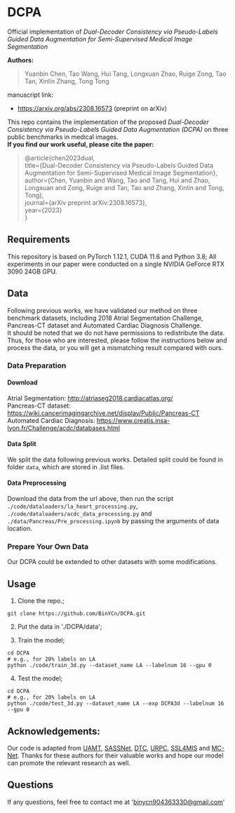 # DCPA

Official implementation of *Dual-Decoder Consistency via Pseudo-Labels Guided Data Augmentation for Semi-Supervised Medical Image Segmentation*  

**Authors:**  

> Yuanbin Chen, Tao Wang, Hui Tang, Longxuan Zhao, Ruige Zong, Tao Tan, Xinlin Zhang, Tong Tong

manuscript link:  

- https://arxiv.org/abs/2308.16573 (preprint on arXiv)  

This repo contains the implementation of the proposed *Dual-Decoder Consistency via Pseudo-Labels Guided Data Augmentation (DCPA)* on three public benchmarks in medical images.  
**If you find our work useful, please cite the paper:**  

> @article{chen2023dual,  
> title={Dual-Decoder Consistency via Pseudo-Labels Guided Data Augmentation for Semi-Supervised Medical Image Segmentation},  
> author={Chen, Yuanbin and Wang, Tao and Tang, Hui and Zhao, Longxuan and Zong, Ruige and Tan, Tao and Zhang, Xinlin and Tong, Tong},  
> journal={arXiv preprint arXiv:2308.16573},  
> year={2023}  
> }

## Requirements
This repository is based on PyTorch 1.12.1, CUDA 11.6 and Python 3.8; All experiments in our paper were conducted on a single NVIDIA GeForce RTX 3090 24GB GPU.

## Data 

Following previous works, we have validated our method on three benchmark datasets, including 2018 Atrial Segmentation Challenge, Pancreas-CT dataset and Automated Cardiac Diagnosis Challenge.  
It should be noted that we do not have permissions to redistribute the data. Thus, for those who are interested, please follow the instructions below and process the data, or you will get a mismatching result compared with ours.

### Data Preparation

#### Download

Atrial Segmentation: http://atriaseg2018.cardiacatlas.org/  
Pancreas-CT dataset: https://wiki.cancerimagingarchive.net/display/Public/Pancreas-CT  
Automated Cardiac Diagnosis: https://www.creatis.insa-lyon.fr/Challenge/acdc/databases.html

#### Data Split

We split the data following previous works. Detailed split could be found in folder `data`, which are stored in .list files.

#### Data Preprocessing

Download the data from the url above, then run the script `./code/dataloaders/la_heart_processing.py`, `./code/dataloaders/acdc_data_processing.py` and `./data/Pancreas/Pre_processing.ipynb` by passing the arguments of data location.

### Prepare Your Own Data

Our DCPA could be extended to other datasets with some modifications.  

## Usage
1. Clone the repo.;
```
git clone https://github.com/BinYCn/DCPA.git
```
2. Put the data in './DCPA/data';

3. Train the model;
```
cd DCPA
# e.g., for 20% labels on LA
python ./code/train_3d.py --dataset_name LA --labelnum 16 --gpu 0
```
4. Test the model;
```
cd DCPA
# e.g., for 20% labels on LA
python ./code/test_3d.py --dataset_name LA --exp DCPA3d --labelnum 16 --gpu 0
```

## Acknowledgements:
Our code is adapted from [UAMT](https://github.com/yulequan/UA-MT), [SASSNet](https://github.com/kleinzcy/SASSnet), [DTC](https://github.com/HiLab-git/DTC), [URPC](https://github.com/HiLab-git/SSL4MIS), [SSL4MIS](https://github.com/HiLab-git/SSL4MIS) and [MC-Net](https://github.com/ycwu1997/MC-Net.git). Thanks for these authors for their valuable works and hope our model can promote the relevant research as well.

## Questions
If any questions, feel free to contact me at 'binycn904363330@gmail.com'
